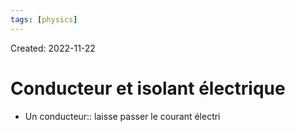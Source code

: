 ```yaml
---
tags: [physics] 
---
```

Created: 2022-11-22

# Conducteur et isolant électrique
- Un conducteur:: laisse passer le courant électri